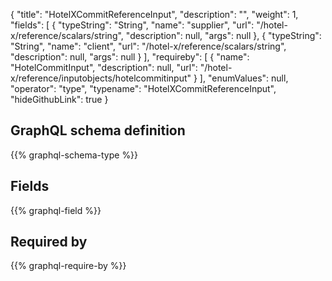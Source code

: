 {
  "title": "HotelXCommitReferenceInput",
  "description": "",
  "weight": 1,
  "fields": [
    {
      "typeString": "String",
      "name": "supplier",
      "url": "/hotel-x/reference/scalars/string",
      "description": null,
      "args": null
    },
    {
      "typeString": "String",
      "name": "client",
      "url": "/hotel-x/reference/scalars/string",
      "description": null,
      "args": null
    }
  ],
  "requireby": [
    {
      "name": "HotelCommitInput",
      "description": null,
      "url": "/hotel-x/reference/inputobjects/hotelcommitinput"
    }
  ],
  "enumValues": null,
  "operator": "type",
  "typename": "HotelXCommitReferenceInput",
  "hideGithubLink": true
}
## GraphQL schema definition

{{% graphql-schema-type %}}

## Fields

{{% graphql-field %}}

## Required by

{{% graphql-require-by %}}
